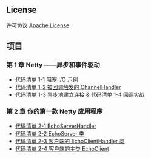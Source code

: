 ## License
许可协议 [Apache License][].

[Apache License]: http://www.apache.org/licenses/LICENSE-2.0

## 项目

### 第 1 章 Netty ——异步和事件驱动
* [代码清单 1-1 阻塞 I/O 示例](src/main/java/com/takeseem/demo/netty/chapter1/ServerSocketDemo.java)
* [代码清单 1-2 被回调触发的 ChannelHandler](src/main/java/com/takeseem/demo/netty/chapter1/ChannelHandler.java)
* [代码清单 1-3 异步地建立连接 & 代码清单 1-4 回调实战](src/main/java/com/takeseem/demo/netty/chapter1/ChannelFutureDemo.java)

### 第 2 章 你的第一款 Netty 应用程序
* [代码清单 2-1 EchoServerHandler](src/main/java/com/takeseem/demo/netty/chapter2/EchoServerHandler.java)
* [代码清单 2-2 EchoServer 类](src/main/java/com/takeseem/demo/netty/chapter2/EchoServer.java)
* [代码清单 2-3 客户端的 EchoClientHandler 类](src/main/java/com/takeseem/demo/netty/chapter2/EchoClientHandler.java)
* [代码清单 2-4 客户端的主类 EchoClient](src/main/java/com/takeseem/demo/netty/chapter2/EchoClient.java)